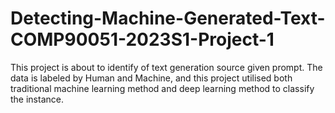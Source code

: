# Detecting-Machine-Generated-Text-COMP90051-2023S1-Project-1
This project is about to identify of text generation source given prompt. The data is labeled by Human and Machine, and this project utilised both traditional machine learning method and deep learning method to classify the instance.
